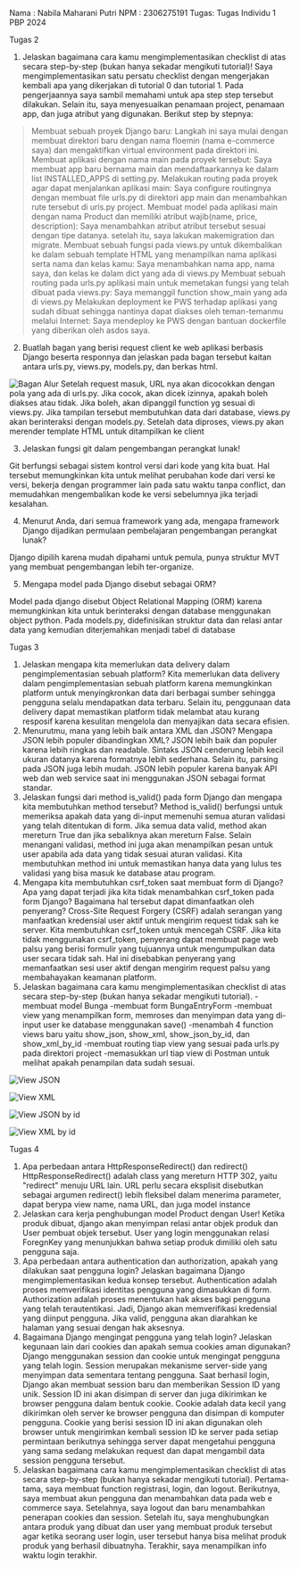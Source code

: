 Nama : Nabila Maharani Putri
NPM  : 2306275191
Tugas: Tugas Individu 1 PBP 2024

Tugas 2
1. Jelaskan bagaimana cara kamu mengimplementasikan checklist di atas secara step-by-step (bukan hanya sekadar mengikuti tutorial)! 
 Saya mengimplementasikan satu persatu checklist dengan mengerjakan kembali apa yang dikerjakan di tutorial 0 dan tutorial 1. Pada pengerjaannya saya sambil memahami untuk apa step step tersebut dilakukan. Selain itu, saya menyesuaikan penamaan project, penamaan app, dan juga atribut yang digunakan. Berikut step by stepnya:
 > Membuat sebuah proyek Django baru: 
 Langkah ini saya mulai dengan membuat direktori baru dengan nama floemin (nama e-commerce saya) dan mengaktifkan virtual environment pada direktori ini. 
 > Membuat aplikasi dengan nama main pada proyek tersebut: 
 Saya membuat app baru bernama main dan mendaftaarkannya ke dalam list INSTALLED_APPS di setting.py.
 > Melakukan routing pada proyek agar dapat menjalankan aplikasi main: 
 Saya configure routingnya dengan membuat file urls.py di direktori app main dan menambahkan rute tersebut di urls.py project.
 > Membuat model pada aplikasi main dengan nama Product dan memiliki atribut wajib(name, price, description): 
 Saya menambahkan atribut atribut tersebut sesuai dengan tipe datanya. setelah itu, saya lakukan makemigration dan migrate.
 > Membuat sebuah fungsi pada views.py untuk dikembalikan ke dalam sebuah template HTML yang menampilkan nama aplikasi serta nama dan kelas kamu:
 Saya menambahkan nama app, nama saya, dan kelas ke dalam dict yang ada di views.py
 > Membuat sebuah routing pada urls.py aplikasi main untuk memetakan fungsi yang telah dibuat pada views.py:
 Saya memanggil function show_main yang ada di views.py
 > Melakukan deployment ke PWS terhadap aplikasi yang sudah dibuat sehingga nantinya dapat diakses oleh teman-temanmu melalui Internet: 
 Saya mendeploy ke PWS dengan bantuan dockerfile yang diberikan oleh asdos saya. 

2. Buatlah bagan yang berisi request client ke web aplikasi berbasis Django beserta responnya dan jelaskan pada bagan tersebut kaitan antara urls.py, views.py, models.py, dan berkas html.

![Bagan Alur](bagan.jpg)
 Setelah request masuk, URL nya akan dicocokkan dengan pola yang ada di urls.py. Jika cocok, akan dicek izinnya, apakah boleh diakses atau tidak. Jika boleh, akan dipanggil function yg sesuai di views.py. Jika tampilan tersebut membutuhkan data dari database, views.py akan berinteraksi dengan models.py. Setelah data diproses, views.py akan merender template HTML untuk ditampilkan ke client

3. Jelaskan fungsi git dalam pengembangan perangkat lunak!

 Git berfungsi sebagai sistem kontrol versi dari kode yang kita buat. Hal tersebut memungkinkan kita untuk melihat perubahan kode dari versi ke versi, bekerja dengan programmer lain pada satu waktu tanpa conflict, dan memudahkan mengembalikan kode ke versi sebelumnya jika terjadi kesalahan.

4. Menurut Anda, dari semua framework yang ada, mengapa framework Django dijadikan permulaan pembelajaran pengembangan perangkat lunak?

 Django dipilih karena mudah dipahami untuk pemula, punya struktur MVT yang membuat pengembangan lebih ter-organize.

5. Mengapa model pada Django disebut sebagai ORM?

 Model pada django disebut Object Relational Mapping (ORM) karena memungkinkan kita untuk berinteraksi dengan database menggunakan object python. Pada models.py, didefinisikan struktur data dan relasi antar data yang kemudian diterjemahkan menjadi tabel di database


Tugas 3
1. Jelaskan mengapa kita memerlukan data delivery dalam pengimplementasian sebuah platform?
 Kita memerlukan data delivery dalam pengimplementasian sebuah platform karena memungkinkan platform untuk menyingkronkan data dari berbagai sumber sehingga pengguna selalu mendapatkan data terbaru. Selain itu, penggunaan data delivery dapat memastikan platform tidak melambat atau kurang resposif karena kesulitan mengelola dan menyajikan data secara efisien.
2. Menurutmu, mana yang lebih baik antara XML dan JSON? Mengapa JSON lebih populer dibandingkan XML?
 JSON lebih baik dan populer karena lebih ringkas dan readable. Sintaks JSON cenderung lebih kecil ukuran datanya karena formatnya lebih sederhana. Selain itu, parsing pada JSON juga lebih mudah. JSON lebih populer karena banyak API web dan web service saat ini menggunakan JSON sebagai format standar.
3. Jelaskan fungsi dari method is_valid() pada form Django dan mengapa kita membutuhkan method tersebut?
 Method is_valid() berfungsi untuk memeriksa apakah data yang di-input memenuhi semua aturan validasi yang telah ditentukan di form. Jika semua data valid, method akan mereturn True dan jika sebaliknya akan mereturn False. Selain menangani validasi, method ini juga akan menampilkan pesan untuk user apabila ada data yang tidak sesuai aturan validasi. Kita membutuhkan method ini untuk memastikan hanya data yang lulus tes validasi yang bisa masuk ke database atau program.
4. Mengapa kita membutuhkan csrf_token saat membuat form di Django? Apa yang dapat terjadi jika kita tidak menambahkan csrf_token pada form Django? Bagaimana hal tersebut dapat dimanfaatkan oleh penyerang?
 Cross-Site Request Forgery (CSRF) adalah serangan yang manfaatkan kredensial user aktif untuk mengirim request tidak sah ke server. Kita membutuhkan csrf_token untuk mencegah CSRF. Jika kita tidak menggunakan csrf_token, penyerang dapat membuat page web palsu yang berisi formulir yang tujuannya untuk mengumpulkan data user secara tidak sah. Hal ini disebabkan penyerang yang memanfaatkan sesi user aktif dengan mengirim request palsu yang membahayakan keamanan platform.
5. Jelaskan bagaimana cara kamu mengimplementasikan checklist di atas secara step-by-step (bukan hanya sekadar mengikuti tutorial).
 -membuat model Bunga
 -membuat form BungaEntryForm
 -membuat view yang menampilkan form, memroses dan menyimpan data yang di-input user ke database menggunakan save()
 -menambah 4 function views baru yaitu show_json, show_xml, show_json_by_id, dan show_xml_by_id
 -membuat routing tiap view yang sesuai pada urls.py pada direktori project
 -memasukkan url tiap view di Postman untuk melihat apakah penampilan data sudah sesuai.

![View JSON](ss_json.png)

![View XML](ss_xml.png)

![View JSON by id](ss_json_by_id.png)

![View XML by id](ss_xml_by_id.png)

Tugas 4
1. Apa perbedaan antara HttpResponseRedirect() dan redirect()
 HttpResponseRedirect() adalah class yang mereturn HTTP 302, yaitu "redirect" menuju URL lain. URL perlu secara eksplisit disebutkan sebagai argumen
 redirect() lebih fleksibel dalam menerima parameter, dapat berypa view name, nama URL, dan juga model instance
2. Jelaskan cara kerja penghubungan model Product dengan User!
 Ketika produk dibuat, django akan menyimpan relasi antar objek produk dan User pembuat objek tersebut. User yang login menggunakan relasi ForegnKey yang menunjukkan bahwa setiap produk dimiliki oleh satu pengguna saja.
3. Apa perbedaan antara authentication dan authorization, apakah yang dilakukan saat pengguna login? Jelaskan bagaimana Django mengimplementasikan kedua konsep tersebut.
 Authentication adalah proses memverifikasi identitas pengguna yang dimasukkan di form. Authorization adalah proses menentukan hak akses bagi pengguna yang telah terautentikasi. Jadi, Django akan memverifikasi kredensial yang diinput pengguna. Jika valid, pengguna akan diarahkan ke halaman yang sesuai dengan hak aksesnya.
4. Bagaimana Django mengingat pengguna yang telah login? Jelaskan kegunaan lain dari cookies dan apakah semua cookies aman digunakan?
 Django menggunakan session dan cookie untuk mengingat pengguna yang telah login. Session merupakan mekanisme server-side yang menyimpan data sementara tentang pengguna. Saat berhasil login, Django akan membuat session baru dan memberikan Session ID yang unik. Session ID ini akan disimpan di server dan juga dikirimkan ke browser pengguna dalam bentuk cookie. Cookie adalah data kecil yang dikirimkan oleh server ke browser pengguna dan disimpan di komputer pengguna. Cookie yang berisi session ID ini akan digunakan oleh browser untuk mengirimkan kembali session ID ke server pada setiap permintaan berikutnya sehingga server dapat mengetahui pengguna yang sama sedang melakukan request dan dapat mengambil data session pengguna tersebut.
5. Jelaskan bagaimana cara kamu mengimplementasikan checklist di atas secara step-by-step (bukan hanya sekadar mengikuti tutorial).
 Pertama-tama, saya membuat function registrasi, login, dan logout. Berikutnya, saya membuat akun pengguna dan menambahkan data pada web e commerce saya. Setelahnya, saya logout dan baru menambahkan penerapan cookies dan session. Setelah itu, saya menghubungkan antara produk yang dibuat dan user yang membuat produk tersebut agar ketika seorang user login, user tersebut hanya bisa melihat produk produk yang berhasil dibuatnyha. Terakhir, saya menampilkan info waktu login terakhir.